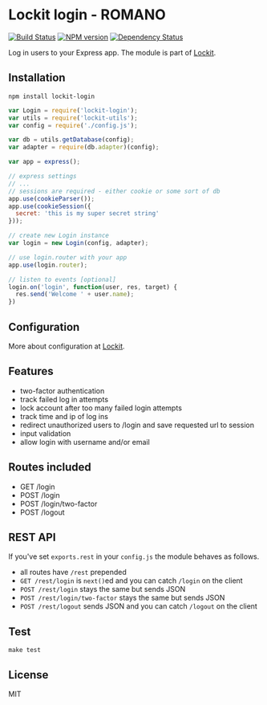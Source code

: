 # Lockit login - ROMANO

[![Build Status](https://travis-ci.org/zemirco/lockit-login.svg?branch=master)](https://travis-ci.org/zemirco/lockit-login)
[![NPM version](https://badge.fury.io/js/lockit-login.svg)](http://badge.fury.io/js/lockit-login)
[![Dependency Status](https://david-dm.org/zemirco/lockit-login.svg)](https://david-dm.org/zemirco/lockit-login)

Log in users to your Express app. The module is part of [Lockit](https://github.com/zemirco/lockit).

## Installation

`npm install lockit-login`

```js
var Login = require('lockit-login');
var utils = require('lockit-utils');
var config = require('./config.js');

var db = utils.getDatabase(config);
var adapter = require(db.adapter)(config);

var app = express();

// express settings
// ...
// sessions are required - either cookie or some sort of db
app.use(cookieParser());
app.use(cookieSession({
  secret: 'this is my super secret string'
}));

// create new Login instance
var login = new Login(config, adapter);

// use login.router with your app
app.use(login.router);

// listen to events [optional]
login.on('login', function(user, res, target) {
  res.send('Welcome ' + user.name);
})
```

## Configuration

More about configuration at [Lockit](https://github.com/zemirco/lockit).

## Features

- two-factor authentication
- track failed log in attempts
- lock account after too many failed login attempts
- track time and ip of log ins
- redirect unauthorized users to /login and save requested url to session
- input validation
- allow login with username and/or email

## Routes included

 - GET /login
 - POST /login
 - POST /login/two-factor
 - POST /logout

## REST API

If you've set `exports.rest` in your `config.js` the module behaves as follows.

 - all routes have `/rest` prepended
 - `GET /rest/login` is `next()`ed and you can catch `/login` on the client
 - `POST /rest/login` stays the same but sends JSON
 - `POST /rest/login/two-factor` stays the same but sends JSON
 - `POST /rest/logout` sends JSON and you can catch `/logout` on the client

## Test

`make test`

## License

MIT
